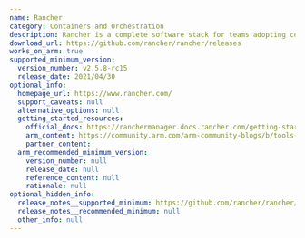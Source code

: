 ```yaml
---
name: Rancher
category: Containers and Orchestration
description: Rancher is a complete software stack for teams adopting containers. It addresses the operational and security challenges of managing multiple Kubernetes clusters.
download_url: https://github.com/rancher/rancher/releases
works_on_arm: true
supported_minimum_version:
  version_number: v2.5.8-rc15
  release_date: 2021/04/30
optional_info:
  homepage_url: https://www.rancher.com/
  support_caveats: null
  alternative_options: null
  getting_started_resources:
    official_docs: https://ranchermanager.docs.rancher.com/getting-started/installation-and-upgrade/installation-requirements
    arm_content: https://community.arm.com/arm-community-blogs/b/tools-software-ides-blog/posts/rancher-kubernetes-to-the-edge
    partner_content:
  arm_recommended_minimum_version:
    version_number: null
    release_date: null
    reference_content: null
    rationale: null
optional_hidden_info:
  release_notes__supported_minimum: https://github.com/rancher/rancher/releases/tag/v2.5.8-rc15
  release_notes__recommended_minimum: null
  other_info: null
---
```

